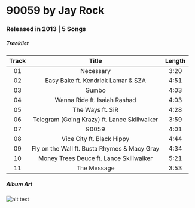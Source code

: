 # 90059 by Jay Rock 

### Released in 2013 | 5 Songs

##### Tracklist

| Track   | Title                | Length   |
|:-------:|:--------------------:|:--------:|
01 | Necessary | 3:20 |
02 |  Easy Bake ft. Kendrick Lamar & SZA | 4:51 |
03 | Gumbo | 4:03 |
04 | Wanna Ride ft. Isaiah Rashad | 4:03 |
05 | The Ways ft. SiR |4:28| 
06 | Telegram (Going Krazy) ft. Lance Skiiiwalker |3:59 | 
07 | 90059 |4:01 |
08 | Vice City ft. Black Hippy |4:44 |
09 | Fly on the Wall ft. Busta Rhymes & Macy Gray |4:34 |
10 | Money Trees Deuce ft. Lance Skiiiwalker |5:21 |
11 | The Message |3:53 |

##### Album Art

![alt text](https://dcvslab.github.io/music/mp3/10/album.jpg "90059")

